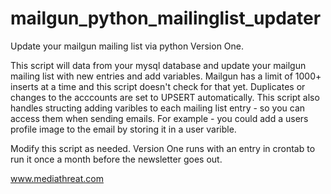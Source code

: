 # mailgun_python_mailinglist_updater
Update your mailgun mailing list via python Version One.

This script will data from your mysql database and update your mailgun mailing list with new entries and add variables.
Mailgun has a limit of 1000+ inserts at a time and this script doesn't check for that yet.
Duplicates or changes to the acccounts are set to UPSERT automatically.
This script also handles structing adding varibles to each mailing list entry - so you can access them when sending emails.
For example - you could add a users profile image to the email by storing it in a user varible.

Modify this script as needed. Version One runs with an entry in crontab to run it once a month before the newsletter goes out.

www.mediathreat.com

